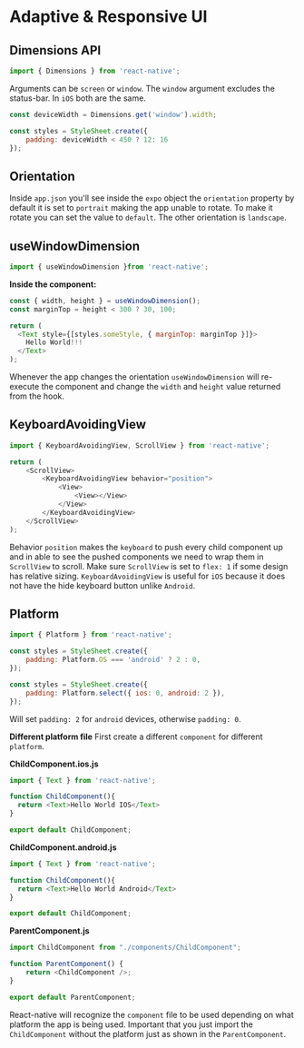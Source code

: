 # Adaptive & Responsive UI

## Dimensions API

``` javascript
import { Dimensions } from 'react-native';
```

Arguments can be `screen` or `window`. The `window` argument excludes the status-bar. In `iOS` both are the same.
```javascript
const deviceWidth = Dimensions.get('window').width;
```
```javascript
const styles = StyleSheet.create({
	padding: deviceWidth < 450 ? 12: 16
});
```

## Orientation

Inside `app.json` you'll see inside the `expo` object the `orientation` property by default it is set to `portrait` making the app unable to rotate. To make it rotate you can set the value to `default`. The other orientation is `landscape`.

## useWindowDimension

```javascript
import { useWindowDimension }from 'react-native';
```
**Inside the component:**
```javascript
const { width, height } = useWindowDimension();
const marginTop = height < 300 ? 30, 100;

return (
  <Text style={[styles.someStyle, { marginTop: marginTop }]}>
    Hello World!!!
  </Text>
);

```
Whenever the app changes the orientation `useWindowDimension` will re-execute the component and change the `width` and `height` value returned from the hook.

## KeyboardAvoidingView

```javascript
import { KeyboardAvoidingView, ScrollView } from 'react-native';
```
```javascript
return (
    <ScrollView>
        <KeyboardAvoidingView behavior="position">
            <View>
                <View></View>
            </View>
        </KeyboardAvoidingView>
    </ScrollView>
);
```
Behavior `position` makes the `keyboard` to push every child component up and in able to see the pushed components we need to wrap them in `ScrollView` to scroll. Make sure `ScrollView` is set to `flex: 1` if some design has relative sizing. `KeyboardAvoidingView` is useful for `iOS` because it does not have the hide keyboard button unlike `Android`.

## Platform

```javascript
import { Platform } from 'react-native';
```

```javascript
const styles = StyleSheet.create({
	padding: Platform.OS === 'android' ? 2 : 0,
});
```
```javascript
const styles = StyleSheet.create({
    padding: Platform.select({ ios: 0, android: 2 }),
});
```

Will set `padding: 2` for `android` devices, otherwise `padding: 0`.

**Different platform file**
First create a different `component` for different `platform`.

**ChildComponent.ios.js**
```javascript
import { Text } from 'react-native';

function ChildComponent(){
  return <Text>Hello World IOS</Text>
}

export default ChildComponent;
```

**ChildComponent.android.js**
```javascript
import { Text } from 'react-native';

function ChildComponent(){
  return <Text>Hello World Android</Text>
}

export default ChildComponent;
```
**ParentComponent.js**
```javascript
import ChildComponent from "./components/ChildComponent";

function ParentComponent() {
    return <ChildComponent />;
}

export default ParentComponent;
```

React-native will recognize the `component` file to be used depending on what platform the app is being used. Important that you just import the `ChildComponent` without the platform just as shown in the `ParentComponent`.